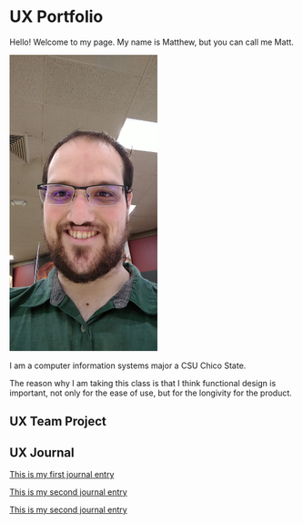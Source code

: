# UX Portfolio
Hello! Welcome to my page.
My name is Matthew, but you can call me Matt.

<a href="assets/12326.jpeg"><img src="assets/12326.jpeg" width="260" height="520"/></a>

I am a computer information systems major a CSU Chico State. 

The reason why I am taking this class is that I think functional design is important, not only for the ease of use, but for the longivity for the product. 

## UX Team Project


## UX Journal
[This is my first journal entry](journal-01/READNE.md/)

[This is my second journal entry](journal-2/readME.md/)


[This is my second journal entry](journal-03/readME.md/)
